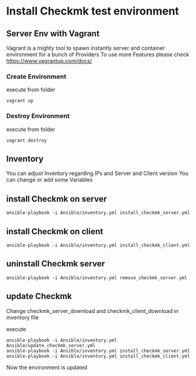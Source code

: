 # Install Checkmk test environment

## Server Env with Vagrant

Vagrant is a mighty tool to spawn instantly server and container environment for a bunch of Providers
To use more Features please check https://www.vagrantup.com/docs/

### Create Environment
execute from folder

```
vagrant up
```
### Destroy Environment
execute from folder

```
vagrant destroy
```

## Inventory

You can adjust Inventory regarding IPs and Server and Client version
You can change or add some Variables

## install Checkmk on server
```
ansible-playbook -i Ansible/inventory.yml install_checkmk_server.yml
```
## install Checkmk on client
```
ansible-playbook -i Ansible/inventory.yml install_checkmk_client.yml
```
## uninstall Checkmk server
```
ansible-playbook -i Ansible/inventory.yml remove_checkmk_server.yml
```
## update Checkmk

Change checkmk_server_download and checkmk_client_download in inventory file

execute 

```
ansible-playbook -i Ansible/inventory.yml Ansible/update_checkmk_server.yml
ansible-playbook -i Ansible/inventory.yml install_checkmk_server.yml
ansible-playbook -i Ansible/inventory.yml install_checkmk_client.yml
```

Now the environment is updated
